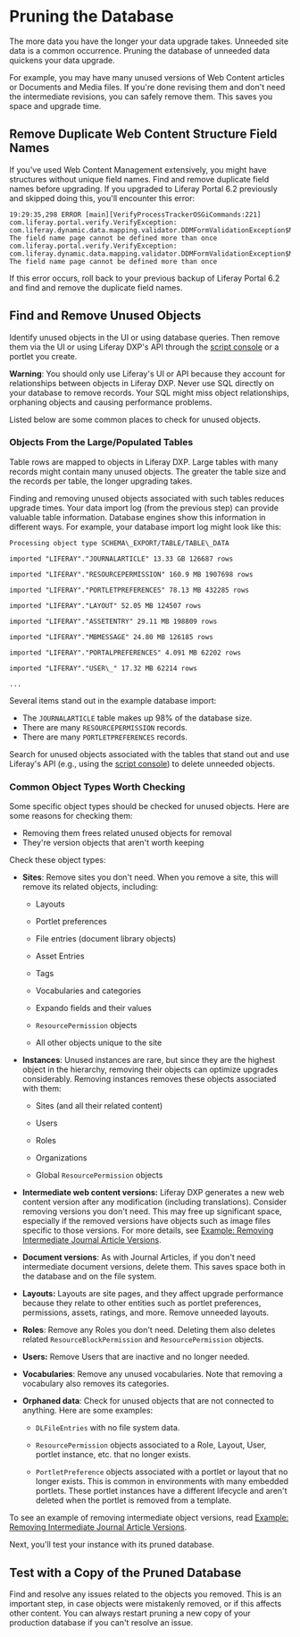 # Pruning the Database

The more data you have the longer your data upgrade takes. Unneeded site data is a common occurrence. Pruning the database of unneeded data quickens your data upgrade. 

For example, you may have many unused versions of Web Content articles or Documents and Media files. If you're done revising them and don't need the intermediate revisions, you can safely remove them. This saves you space and upgrade time.

## Remove Duplicate Web Content Structure Field Names

If you've used Web Content Management extensively, you might have structures without unique field names. Find and remove duplicate field names before upgrading. If you upgraded to Liferay Portal 6.2 previously and skipped doing  this, you'll encounter this error: 

```
19:29:35,298 ERROR [main][VerifyProcessTrackerOSGiCommands:221] com.liferay.portal.verify.VerifyException: com.liferay.dynamic.data.mapping.validator.DDMFormValidationException$MustNotDuplicateFieldName: The field name page cannot be defined more than once
com.liferay.portal.verify.VerifyException: com.liferay.dynamic.data.mapping.validator.DDMFormValidationException$MustNotDuplicateFieldName: The field name page cannot be defined more than once
```
 
If this error occurs, roll back to your previous backup of Liferay Portal 6.2 and find and remove the duplicate field names.

## Find and Remove Unused Objects

Identify unused objects in the UI or using database queries. Then remove them via the UI or using Liferay DXP's API through the [script console](/docs/7-2/user/-/knowledge_base/u/running-scripts-from-the-script-console) or a portlet you create. 

**Warning**: You should only use Liferay's UI or API because they account for relationships between objects in Liferay DXP. Never use SQL directly on your database to remove records. Your SQL might miss object relationships, orphaning objects and causing performance problems.

Listed below are some common places to check for unused objects.

### Objects From the Large/Populated Tables

Table rows are mapped to objects in Liferay DXP. Large tables with many records might contain many unused objects. The greater the table size and the records per table, the longer upgrading takes.

Finding and removing unused objects associated with such tables reduces upgrade times. Your data import log (from the previous step) can provide valuable table information. Database engines show this information in different ways. For example, your database import log might look like this:

```
Processing object type SCHEMA\_EXPORT/TABLE/TABLE\_DATA

imported "LIFERAY"."JOURNALARTICLE" 13.33 GB 126687 rows

imported "LIFERAY"."RESOURCEPERMISSION" 160.9 MB 1907698 rows

imported "LIFERAY"."PORTLETPREFERENCES" 78.13 MB 432285 rows

imported "LIFERAY"."LAYOUT" 52.05 MB 124507 rows

imported "LIFERAY"."ASSETENTRY" 29.11 MB 198809 rows

imported "LIFERAY"."MBMESSAGE" 24.80 MB 126185 rows

imported "LIFERAY"."PORTALPREFERENCES" 4.091 MB 62202 rows

imported "LIFERAY"."USER\_" 17.32 MB 62214 rows

...
```

Several items stand out in the example database import:

-   The `JOURNALARTICLE` table makes up 98% of the database size.
-   There are many `RESOURCEPERMISSION` records.
-   There are many `PORTLETPREFERENCES` records.

Search for unused objects associated with the tables that stand out and use Liferay's API (e.g., using the [script console](/docs/7-2/user/-/knowledge_base/u/running-scripts-from-the-script-console)) to delete unneeded objects. 

### Common Object Types Worth Checking 

Some specific object types should be checked for unused objects. Here are some reasons for checking them:

- Removing them frees related unused objects for removal
- They're version objects that aren't worth keeping

Check these object types: 

- **Sites**: Remove sites you don't need. When you remove a site, this will remove its related objects, including:

    - Layouts

    - Portlet preferences

    - File entries (document library objects)

    - Asset Entries

    - Tags

    - Vocabularies and categories

    - Expando fields and their values

    - `ResourcePermission` objects

    - All other objects unique to the site 

- **Instances**: Unused instances are rare, but since they are the highest object in the hierarchy, removing their objects can optimize upgrades considerably. Removing instances removes these objects associated with them:

    - Sites (and all their related content)

    - Users

    - Roles

    - Organizations

    - Global `ResourcePermission` objects

- **Intermediate web content versions:** Liferay DXP generates a new web content version after any modification (including translations). Consider removing versions you don't need. This may free up significant space, especially if the removed versions have objects such as image files specific to those versions. For more details, see [Example: Removing Intermediate Journal Article Versions](./03-example-removing-intermediate-journal-article-versions.md).

- **Document versions**: As with Journal Articles, if you don't need intermediate document versions, delete them. This saves space both in the database and on the file system.

- **Layouts:** Layouts are site pages, and they affect upgrade performance because they relate to other entities such as portlet preferences, permissions, assets, ratings, and more. Remove unneeded layouts. 

- **Roles**: Remove any Roles you don't need. Deleting them also deletes
    related `ResourceBlockPermission` and `ResourcePermission` objects.

- **Users:** Remove Users that are inactive and no longer needed.

- **Vocabularies**: Remove any unused vocabularies. Note that removing a vocabulary also removes its categories.

- **Orphaned data**: Check for unused objects that are not connected to anything. Here are some examples:

    - `DLFileEntries` with no file system data.

    - `ResourcePermission` objects associated to a Role, Layout, User, portlet instance, etc. that no longer exists.

    - `PortletPreference` objects associated with a portlet or layout that no longer exists. This is common in environments with many embedded portlets. These portlet instances have a different lifecycle and aren't deleted when the portlet is removed from a template.

To see an example of removing intermediate object versions, read [Example: Removing Intermediate Journal Article
Versions](./03-example-removing-intermediate-journal-article-versions.md).

Next, you'll test your instance with its pruned database. 

## Test with a Copy of the Pruned Database

Find and resolve any issues related to the objects you removed. This is an important step, in case objects were mistakenly removed, or if this affects other content. You can always restart pruning a new copy of your production database if you can't resolve an issue.
